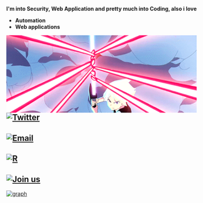 **I'm into Security, Web Application and pretty much into Coding, also i love**
- **Automation** 
- **Web applications**

<img align="left" src="ls.gif" style="top:20%; right:20%">

## [![Twitter](https://img.shields.io/twitter/url?label=%2Fkrggraj87126&style=social&url=https%3A%2F%2Ftwitter.com%2Fkrggraj87126)](https://twitter.com/krggraj87126)

## [![Email](https://img.shields.io/twitter/url?color=wdw&label=s7887132%40gmail.com&logo=dwwd&logoColor=wdwdw&style=social&url=https%3A%2F%2Ftwitter.com%2Fmyselfsilver)](mailto:s7887132@gmail.com)

## [![R](https://img.shields.io/reddit/user-karma/combined/Legitimate-Net-1307?label=Legitimate-Net-1307&style=social)](https://www.reddit.com/user/Legitimate-Net-1307)

## [![Join us](https://img.shields.io/badge/Join-us-black)](https://t.me/+Jgzj4P2vT0s1ZjJl)




[![graph](https://activity-graph.herokuapp.com/graph?username=xsummit&theme=react-dark)](https://t.me/joinunityshield)




